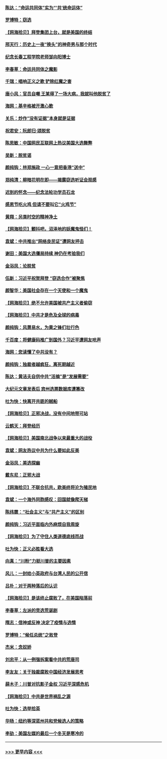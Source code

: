 #### [陈达：“命运共同体”实为“‘共’统命运体”](../pages/nsc993/n12590865.md?t=12031451) 
#### [罗博特：窃选](../pages/nsc993/n12590619.md?t=12031451) 
#### [【网海拾贝】拜登集团上台，就是美国的终结](../pages/nsc993/n12589725.md?t=12031451) 
#### [邢天行：历史上一夜“换头”的神奇男与那个时代](../pages/nsc993/n12589424.md?t=12031451) 
#### [纪念长春工程学院老师邹向阳博士](../pages/nsc993/n12585390.md?t=12031451) 
#### [李春草：命运共同体之魔影](../pages/nsc993/n12585026.md?t=12031451) 
#### [千瑞：唱响正义之歌 铲除红魔之害](../pages/nsc993/n12585002.md?t=12031451) 
#### [唐小风：官员自嘲 王某得了一场大病，我就叫他脱贫了](../pages/nsc993/n12584981.md?t=12031451) 
#### [海网：基辛格被开激心歌](../pages/nsc993/n12584946.md?t=12031451) 
#### [关乐：炒作“没有证据”本身就是证据](../pages/nsc993/n12583146.md?t=12031451) 
#### [祝君安：阮郎归‧颂脱贫](../pages/nsc993/n12583119.md?t=12031451) 
#### [陈思敏：中国网民互联网上热议美国大选舞弊](../pages/nsc993/n12582845.md?t=12031451) 
#### [吴新：脱贫谣](../pages/nsc993/n12580839.md?t=12031451) 
#### [颜纯钩：林郑施政 一心一意把香港“送中”](../pages/nsc993/n12580805.md?t=12031451) 
#### [郑纯清：柳暗花明在即——揭露窃选听证会观感](../pages/nsc993/n12580795.md?t=12031451) 
#### [迟到的怀念——纪念法轮功学员石龙](../pages/nsc993/n12580245.md?t=12031451) 
#### [感恩节吃火鸡  但请不要叫它“火鸡节”](../pages/nsc993/n12580252.md?t=12031451) 
#### [黄翔：另类时空的精神净土](../pages/nsc993/n12578638.md?t=12031451) 
#### [【网海拾贝】颤抖吧，沼泽地的妖魔鬼怪们！](../pages/nsc993/n12578552.md?t=12031451) 
#### [袁斌：中共推出“网络良民证”遭网友抨击](../pages/nsc993/n12578511.md?t=12031451) 
#### [谢田：美国大选僵局持续 神仍在考验我们](../pages/nsc993/n12577432.md?t=12031451) 
#### [金浴凤：论脱贫](../pages/nsc993/n12576386.md?t=12031451) 
#### [伍新：习近平祝贺拜登 “窃选合作”被聚焦](../pages/nsc993/n12576358.md?t=12031451) 
#### [颜智华：美国社会存在一个天使和一个魔鬼](../pages/nsc993/n12574299.md?t=12031451) 
#### [【网海拾贝】绝不允许美国被共产主义者偷窃](../pages/nsc993/n12573396.md?t=12031451) 
#### [【网海拾贝】中共才是危及全球的病毒](../pages/nsc993/n12571204.md?t=12031451) 
#### [颜纯钩：风萧易水，为黄之锋们壮行色](../pages/nsc993/n12571487.md?t=12031451) 
#### [千百度：将健康码推广到国外？习近平遭网友呛声](../pages/nsc993/n12570808.md?t=12031451) 
#### [海网：您读懂了中共没有？](../pages/nsc993/n12570487.md?t=12031451) 
#### [颜纯钩：独裁者越疯狂，离死期越近](../pages/nsc993/n12569055.md?t=12031451) 
#### [陈达：黄洁夫自供中共“活摘”是“发展需要”](../pages/nsc993/n12568541.md?t=12031451) 
#### [大纪元文章发表后 宾州选票数据库遭篡改](../pages/nsc993/n12568105.md?t=12031451) 
#### [吐为快：快离开共匪的贼船](../pages/nsc993/n12568462.md?t=12031451) 
#### [【网海拾贝】正邪决战，没有中间地带可站](../pages/nsc993/n12568439.md?t=12031451) 
#### [云鹤天：拜登经历](../pages/nsc993/n12567294.md?t=12031451) 
#### [【网海拾贝】美国南北战争以来最重大的战役](../pages/nsc993/n12567247.md?t=12031451) 
#### [袁斌：网友热议中共为什么要如此反美](../pages/nsc993/n12567162.md?t=12031451) 
#### [金浴凤：美选探幽](../pages/nsc993/n12567147.md?t=12031451) 
#### [戴东尼：正邪大战](../pages/nsc993/n12567033.md?t=12031451) 
#### [【网海拾贝】不联合抗共，欧美终将沦为殖民地](../pages/nsc993/n12565068.md?t=12031451) 
#### [袁斌：一个海外同胞感叹：回国就像爬天梯](../pages/nsc993/n12564986.md?t=12031451) 
#### [陈纬霆：“社会主义”与“共产主义”的区别](../pages/nsc993/n12562417.md?t=12031451) 
#### [颜纯钩：习近平面临内外麻烦自我周旋](../pages/nsc993/n12563356.md?t=12031451) 
#### [【网海拾贝】为了守住人类道德底线而战](../pages/nsc993/n12562542.md?t=12031451) 
#### [吐为快：正义必胜看大选](../pages/nsc993/n12561967.md?t=12031451) 
#### [向真：“川粉”力挺川普的主要因素](../pages/nsc993/n12560774.md?t=12031451) 
#### [风儿：一封给小英政府与台湾人民的公开信](../pages/nsc993/n12560581.md?t=12031451) 
#### [吕朴：对于两种落后的认识](../pages/nsc993/n12560492.md?t=12031451) 
#### [【网海拾贝】是该终止腐败了，在美国陷落前](../pages/nsc993/n12559936.md?t=12031451) 
#### [李春草：左派的竞选荒诞剧](../pages/nsc993/n12558380.md?t=12031451) 
#### [隋志：信神或反神 决定了疫情与选情](../pages/nsc993/n12558255.md?t=12031451) 
#### [罗博特：“候任总统”之败登](../pages/nsc993/n12558189.md?t=12031451) 
#### [杰米：念奴娇](../pages/nsc993/n12558174.md?t=12031451) 
#### [刘忠平：从一例强拆案看中共的荒唐司](../pages/nsc993/n12558036.md?t=12031451) 
#### [李友友：关于独裁腐败中国经济发展思考](../pages/nsc993/n12558004.md?t=12031451) 
#### [薛木子：川普对抗影子金权 习近平深感危机](../pages/nsc993/n12557342.md?t=12031451) 
#### [【网海拾贝】中共是世界祸乱之源](../pages/nsc993/n12555353.md?t=12031451) 
#### [吐为快：选举拾英](../pages/nsc993/n12555041.md?t=12031451) 
#### [华旸：纽约等深蓝州共和党候选人的策略](../pages/nsc993/n12554309.md?t=12031451) 
#### [李劼：美国左媒的最后一个冬天是寒冷的](../pages/nsc993/n12552947.md?t=12031451) 

----
#### [ >>> 更早内容 <<< ](../indexes/nsc993-earlier.md)

